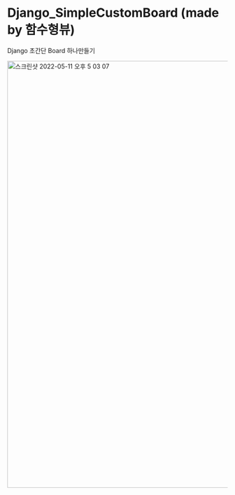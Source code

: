 # Django_SimpleCustomBoard (made by 함수형뷰)
Django 초간단 Board 하나만들기

<img width="977" alt="스크린샷 2022-05-11 오후 5 03 07" src="https://user-images.githubusercontent.com/64471681/167799998-16416393-6d9b-4248-a02e-4222df677a28.png">
